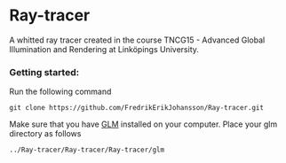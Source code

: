 # Ray-tracer
A whitted ray tracer created in the course TNCG15 - Advanced Global Illumination and Rendering at Linköpings University.

### Getting started:
Run the following command
```
git clone https://github.com/FredrikErikJohansson/Ray-tracer.git
```
Make sure that you have  [GLM](https://github.com/g-truc/glm) installed on your computer. Place your glm directory as follows
```
../Ray-tracer/Ray-tracer/Ray-tracer/glm
```
